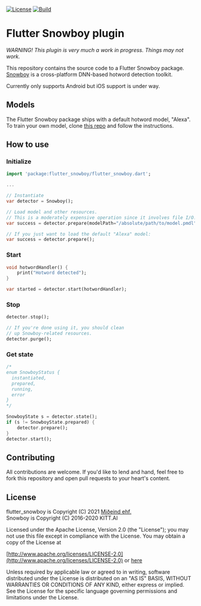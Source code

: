 [![License](https://img.shields.io/badge/License-Apache%202.0-blue.svg)](https://opensource.org/licenses/Apache-2.0)
[![Build](https://github.com/mideind/flutter_snowboy/actions/workflows/main.yml/badge.svg)]()

# Flutter Snowboy plugin

*WARNING! This plugin is very much a work in progress. Things may not work.*

This repository contains the source code to a Flutter Snowboy package.
[Snowboy](https://github.com/seasalt-ai/snowboy) is a cross-platform
DNN-based hotword detection toolkit.

Currently only supports Android but iOS support is under way.

## Models

The Flutter Snowboy package ships with a default hotword model, "Alexa". To 
train your own model, clone [this repo](https://github.com/seasalt-ai/snowboy)
and follow the instructions.

## How to use

### Initialize

```dart
import 'package:flutter_snowboy/flutter_snowboy.dart';

...

// Instantiate
var detector = Snowboy();

// Load model and other resources.
// This is a moderately expensive operation since it involves file I/O.
var success = detector.prepare(modelPath="/absolute/path/to/model.pmdl");

// If you just want to load the default "Alexa" model:
var success = detector.prepare();
```

### Start

```dart
void hotwordHandler() {
    print("Hotword detected");
}

var started = detector.start(hotwordHandler);
```

### Stop

```dart
detector.stop();

// If you're done using it, you should clean
// up Snowboy-related resources.
detector.purge();
```

### Get state

```dart
/*
enum SnowboyStatus {
  instantiated,
  prepared,
  running,
  error
}
*/

SnowboyState s = detector.state();
if (s != SnowboyState.prepared) {
    detector.prepare();
}
detector.start();

```

## Contributing

All contributions are welcome. If you'd like to lend and hand, feel free to fork
this repository and open pull requests to your heart's content.

## License

flutter_snowboy is Copyright (C) 2021 [Miðeind ehf.](https://mideind.is)  
Snowboy is Copyright (C) 2016-2020 KITT.AI

Licensed under the Apache License, Version 2.0 (the "License");
you may not use this file except in compliance with the License.
You may obtain a copy of the License at

[http://www.apache.org/licenses/LICENSE-2.0](http://www.apache.org/licenses/LICENSE-2.0) or [here](LICENSE.txt)

Unless required by applicable law or agreed to in writing, software
distributed under the License is distributed on an "AS IS" BASIS,
WITHOUT WARRANTIES OR CONDITIONS OF ANY KIND, either express or implied.
See the License for the specific language governing permissions and
limitations under the License.
